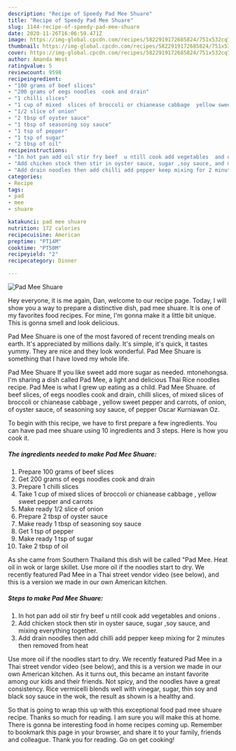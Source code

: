 ```yaml
---
description: "Recipe of Speedy Pad Mee Shuare"
title: "Recipe of Speedy Pad Mee Shuare"
slug: 1144-recipe-of-speedy-pad-mee-shuare
date: 2020-11-26T16:06:59.471Z
image: https://img-global.cpcdn.com/recipes/5822919172685824/751x532cq70/pad-mee-shuare-recipe-main-photo.jpg
thumbnail: https://img-global.cpcdn.com/recipes/5822919172685824/751x532cq70/pad-mee-shuare-recipe-main-photo.jpg
cover: https://img-global.cpcdn.com/recipes/5822919172685824/751x532cq70/pad-mee-shuare-recipe-main-photo.jpg
author: Amanda West
ratingvalue: 5
reviewcount: 9598
recipeingredient:
- "100 grams of beef slices"
- "200 grams of eegs noodles  cook and drain"
- "1 chilli slices"
- "1 cup of mixed  slices of broccoli or chianease cabbage  yellow sweet pepper and carrots"
- "1/2 slice of onion"
- "2 tbsp of oyster sauce"
- "1 tbsp of seasoning soy sauce"
- "1 tsp of pepper"
- "1 tsp of sugar"
- "2 tbsp of oil"
recipeinstructions:
- "In hot pan add oil stir fry beef  u ntill cook add vegetables  and onions  ."
- "Add chicken stock then stir in oyster sauce, sugar ,soy sauce, and mixing everything together."
- "Add drain noodles then add chilli add pepper keep mixing for 2 minutes then removed from heat"
categories:
- Recipe
tags:
- pad
- mee
- shuare

katakunci: pad mee shuare 
nutrition: 172 calories
recipecuisine: American
preptime: "PT14M"
cooktime: "PT50M"
recipeyield: "2"
recipecategory: Dinner

---
```



![Pad Mee Shuare](https://img-global.cpcdn.com/recipes/5822919172685824/751x532cq70/pad-mee-shuare-recipe-main-photo.jpg)

Hey everyone, it is me again, Dan, welcome to our recipe page. Today, I will show you a way to prepare a distinctive dish, pad mee shuare. It is one of my favorites food recipes. For mine, I'm gonna make it a little bit unique. This is gonna smell and look delicious.

Pad Mee Shuare is one of the most favored of recent trending meals on earth. It's appreciated by millions daily. It's simple, it's quick, it tastes yummy. They are nice and they look wonderful. Pad Mee Shuare is something that I have loved my whole life.

Pad Mee Shuare If you like sweet add more sugar as needed. mtonehongsa. I&#39;m sharing a dish called Pad Mee, a light and delicious Thai Rice noodles recipe. Pad Mee is what I grew up eating as a child. Pad Mee Shuare. of beef slices, of eegs noodles cook and drain, chilli slices, of mixed slices of broccoli or chianease cabbage , yellow sweet pepper and carrots, of onion, of oyster sauce, of seasoning soy sauce, of pepper Oscar Kurniawan Oz.


To begin with this recipe, we have to first prepare a few ingredients. You can have pad mee shuare using 10 ingredients and 3 steps. Here is how you cook it.

<!--inarticleads1-->

##### The ingredients needed to make Pad Mee Shuare:

1. Prepare 100 grams of beef slices
1. Get 200 grams of eegs noodles  cook and drain
1. Prepare 1 chilli slices
1. Take 1 cup of mixed  slices of broccoli or chianease cabbage , yellow sweet pepper and carrots
1. Make ready 1/2 slice of onion
1. Prepare 2 tbsp of oyster sauce
1. Make ready 1 tbsp of seasoning soy sauce
1. Get 1 tsp of pepper
1. Make ready 1 tsp of sugar
1. Take 2 tbsp of oil


As she came from Southern Thailand this dish will be called &#34;Pad Mee. Heat oil in wok or large skillet. Use more oil if the noodles start to dry. We recently featured Pad Mee in a Thai street vendor video (see below), and this is a version we made in our own American kitchen. 

<!--inarticleads2-->

##### Steps to make Pad Mee Shuare:

1. In hot pan add oil stir fry beef  u ntill cook add vegetables  and onions  .
1. Add chicken stock then stir in oyster sauce, sugar ,soy sauce, and mixing everything together.
1. Add drain noodles then add chilli add pepper keep mixing for 2 minutes then removed from heat


Use more oil if the noodles start to dry. We recently featured Pad Mee in a Thai street vendor video (see below), and this is a version we made in our own American kitchen. As it turns out, this became an instant favorite among our kids and their friends. Not spicy, and the noodles have a great consistency. Rice vermicelli blends well with vinegar, sugar, thin soy and black soy sauce in the wok, the result as shown is a healthy and. 

So that is going to wrap this up with this exceptional food pad mee shuare recipe. Thanks so much for reading. I am sure you will make this at home. There is gonna be interesting food in home recipes coming up. Remember to bookmark this page in your browser, and share it to your family, friends and colleague. Thank you for reading. Go on get cooking!
